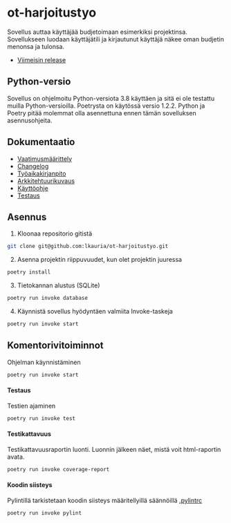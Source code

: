 # ot-harjoitustyo
Sovellus auttaa käyttäjää budjetoimaan esimerkiksi projektinsa. Sovellukseen luodaan käyttäjätili ja kirjautunut käyttäjä näkee oman budjetin menonsa ja tulonsa.

- [Viimeisin release](https://github.com/lkauria/ot-harjoitustyo/releases/tag/loppupalautus)

## Python-versio

Sovellus on ohjelmoitu Python-versiota 3.8 käyttäen ja sitä ei ole testattu muilla Python-versioilla. Poetrysta on käytössä versio 1.2.2. Python ja Poetry pitää molemmat olla asennettuna ennen tämän sovelluksen asennusohjeita.

## Dokumentaatio

- [Vaatimusmäärittely](./documentation/vaatimusmaarittely.md)
- [Changelog](./documentation/changelog.md)
- [Työaikakirjanpito](./tyoaikakirjanpito.md)
- [Arkkitehtuurikuvaus](./documentation/arkkitehtuuri.md) 
- [Käyttöohje](./documentation/kayttoohje.md) 
- [Testaus](./documentation/testaus.md) 

## Asennus

1. Kloonaa repositorio gitistä
```zsh
git clone git@github.com:lkauria/ot-harjoitustyo.git
```

2. Asenna projektin riippuvuudet, kun olet projektin juuressa
```zsh
poetry install
```

3. Tietokannan alustus (SQLite)
```zsh
poetry run invoke database 
```

4. Käynnistä sovellus hyödyntäen valmiita Invoke-taskeja
```zsh
poetry run invoke start
```

## Komentorivitoiminnot 

Ohjelman käynnistäminen

 ```bash
poetry run invoke start
```

#### Testaus

Testien ajaminen

```bash
poetry run invoke test
```

#### Testikattavuus

Testikattavuusraportin luonti. Luonnin jälkeen näet, mistä voit html-raportin avata.

```bash
poetry run invoke coverage-report
```

#### Koodin siisteys

Pylintillä tarkistetaan koodin siisteys määritellyillä säännöillä [.pylintrc](./.pylintrc)

```bash
poetry run invoke pylint
```
